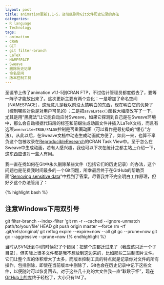 ```yaml
---
layout: post
title: animation更新1.1-5，及彻底删除Git文件历史记录的办法
categories:
- R language
- Technology
tags:
- animation
- CRAN
- GIT
- git filter-branch
- LaTeX
- NAMESPACE
- Sweave
- 删除历史记录
- 命名空间
- 版本控制工具
---
```


圣诞节上传了animation v1.1-5到CRAN FTP，不过估计管理员都度假去了，要等一阵子才能放出来了。这次更新主要有两个变化：一是增加了命名空间（NAMESPACE），这玩意儿是我以前没太搞明白的东西，现在明白它的优势了（控制哪些对象是对用户可见的）；二是把`saveLatex()`函数大幅度改写了一下，尤其是用“黑魔法”让它能自动应付Sweave，如果它探测到自己是在Sweave环境中，那么会自动根据代码段的标签和前缀生成动画文件并插入LaTeX文档，而且有选项`overwrite=TRUE/FALSE`控制是否重画动画（可以看作是最初级的“缓存”方法）。从此以后，在Sweave文档中动态生成动画就方便了，如此一来，也算不辜负这个包被收录在[ReproducibleResearch](http://cran.r-project.org/web/views/ReproducibleResearch.html)的CRAN Task View中。至于怎么在Sweave中生成动画，若有人感兴趣，我也可以下次在统计之都主站上介绍一下，这东西应该对一些人有用。

我一直在找如何在Git中永久删除某些文件（包括它们的历史记录）的办法，这个问题也是花费我时间最多的一个Git问题，所幸最后终于在GitHub的帮助页面“[Removing sensitive data](http://help.github.com/removing-sensitive-data/)”中找到了答案。尽管我并不完全明白工作原理，但好歹这个办法管用了：

    
{% highlight bash %}
## 注意Windows下用双引号
git filter-branch --index-filter 'git rm -r --cached --ignore-unmatch path/to/your/file' HEAD
git push origin master --force
rm -rf .git/refs/original/
git reflog expire --expire=now --all
git gc --prune=now
git gc --aggressive --prune=now
{% endhighlight %}


当时从SVN迁到Git的时候犯了个错误：把整个库都迁过来了（我应该只迁一个子目录），但实际上很多文件都是我不想放到这边来的，比如那些二进制图片文件。它们让整个库的体积增大了太多，而版本控制工具的特点就是记录你对文件的所有操作，包括删除，即使在当前版本中删除了，Git也会在历史记录中记下这些文件，以便随时可以恢复回去。对于这些几十兆的大文件我一直“耿耿于怀”，现在[GitHub上的库](https://github.com/yihui/animation)终于轻松了，大小只有1M了。

